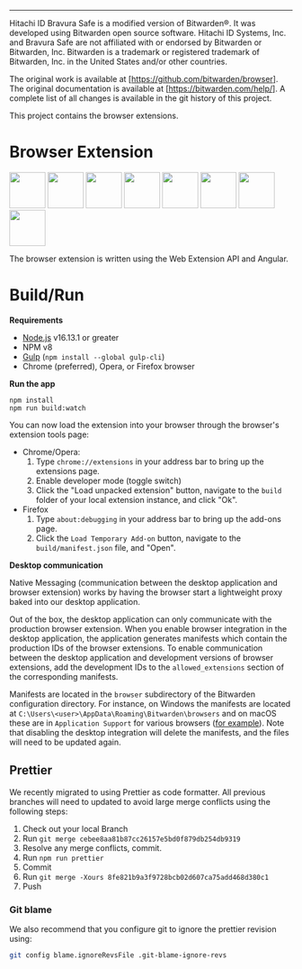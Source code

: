 ----------------------------------------------------------------

Hitachi ID Bravura Safe is a modified version of Bitwarden®. It was developed using Bitwarden open source software. Hitachi ID Systems, Inc. and Bravura Safe are not affiliated with or endorsed by Bitwarden or Bitwarden, Inc. Bitwarden is a trademark or registered trademark of Bitwarden, Inc. in the United States and/or other countries. 

The original work is available at [https://github.com/bitwarden/browser]. 
The original documentation is available at [https://bitwarden.com/help/].
A complete list of all changes is available in the git history of this project.

This project contains the browser extensions.


#  Browser Extension

<a href="https://chrome.google.com/webstore/detail/<replace me>/nngceckbapebfimnlniiiahkandclblb" target="_blank"><img src="https://imgur.com/3C4iKO0.png" width="64" height="64"></a>
<a href="https://addons.mozilla.org/firefox/addon/<replace me>/" target="_blank"><img src="https://imgur.com/ihXsdDO.png" width="64" height="64"></a>
<a href="https://microsoftedge.microsoft.com/addons/detail/<replace me>/jbkfoedolllekgbhcbcoahefnbanhhlh" target="_blank"><img src="https://imgur.com/vMcaXaw.png" width="64" height="64"></a>
<a href="https://addons.opera.com/extensions/details/<replace me>/" target="_blank"><img src="https://imgur.com/nSJ9htU.png" width="64" height="64"></a>
<a href="https://<replace me>/download/" target="_blank"><img src="https://imgur.com/ENbaWUu.png" width="64" height="64"></a>
<a href="https://chrome.google.com/webstore/detail/<replace me>/nngceckbapebfimnlniiiahkandclblb" target="_blank"><img src="https://imgur.com/EuDp4vP.png" width="64" height="64"></a>
<a href="https://chrome.google.com/webstore/detail/<replace me>/nngceckbapebfimnlniiiahkandclblb" target="_blank"><img src="https://imgur.com/z8yjLZ2.png" width="64" height="64"></a>
<a href="https://addons.mozilla.org/firefox/addon/<replace me>/" target="_blank"><img src="https://imgur.com/MQYBSrD.png" width="64" height="64"></a>

The browser extension is written using the Web Extension API and Angular.

# Build/Run

**Requirements**

- [Node.js](https://nodejs.org) v16.13.1 or greater
- NPM v8
- [Gulp](https://gulpjs.com/) (`npm install --global gulp-cli`)
- Chrome (preferred), Opera, or Firefox browser

**Run the app**

```
npm install
npm run build:watch
```

You can now load the extension into your browser through the browser's extension tools page:

- Chrome/Opera:
  1. Type `chrome://extensions` in your address bar to bring up the extensions page.
  2. Enable developer mode (toggle switch)
  3. Click the "Load unpacked extension" button, navigate to the `build` folder of your local extension instance, and click "Ok".
- Firefox
  1. Type `about:debugging` in your address bar to bring up the add-ons page.
  2. Click the `Load Temporary Add-on` button, navigate to the `build/manifest.json` file, and "Open".

**Desktop communication**

Native Messaging (communication between the desktop application and browser extension) works by having the browser start a lightweight proxy baked into our desktop application.

Out of the box, the desktop application can only communicate with the production browser extension. When you enable browser integration in the desktop application, the application generates manifests which contain the production IDs of the browser extensions. To enable communication between the desktop application and development versions of browser extensions, add the development IDs to the `allowed_extensions` section of the corresponding manifests.

Manifests are located in the `browser` subdirectory of the Bitwarden configuration directory. For instance, on Windows the manifests are located at `C:\Users\<user>\AppData\Roaming\Bitwarden\browsers` and on macOS these are in `Application Support` for various browsers ([for example](https://developer.mozilla.org/en-US/docs/Mozilla/Add-ons/WebExtensions/Native_manifests#manifest_location)). Note that disabling the desktop integration will delete the manifests, and the files will need to be updated again.

## Prettier

We recently migrated to using Prettier as code formatter. All previous branches will need to updated to avoid large merge conflicts using the following steps:

1. Check out your local Branch
2. Run `git merge cebee8aa81b87cc26157e5bd0f879db254db9319`
3. Resolve any merge conflicts, commit.
4. Run `npm run prettier`
5. Commit
6. Run `git merge -Xours 8fe821b9a3f9728bcb02d607ca75add468d380c1`
7. Push

### Git blame

We also recommend that you configure git to ignore the prettier revision using:

```bash
git config blame.ignoreRevsFile .git-blame-ignore-revs
```
